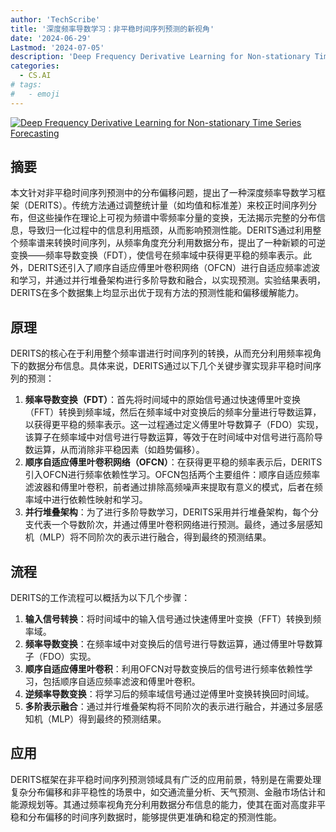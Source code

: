 ```yaml
---
author: 'TechScribe'
title: '深度频率导数学习：非平稳时间序列预测的新视角'
date: '2024-06-29'
Lastmod: '2024-07-05'
description: 'Deep Frequency Derivative Learning for Non-stationary Time Series Forecasting'
categories:
  - CS.AI
# tags:
#   - emoji
---
```


[![Deep Frequency Derivative Learning for Non-stationary Time Series Forecasting](https://arxiv-research-1301205113.cos.ap-guangzhou.myqcloud.com/images/2407.00502v1.pdf_0.jpg)](https://arxiv.org/abs/2407.00502v1)

## 摘要

本文针对非平稳时间序列预测中的分布偏移问题，提出了一种深度频率导数学习框架（DERITS）。传统方法通过调整统计量（如均值和标准差）来校正时间序列分布，但这些操作在理论上可视为频谱中零频率分量的变换，无法揭示完整的分布信息，导致归一化过程中的信息利用瓶颈，从而影响预测性能。DERITS通过利用整个频率谱来转换时间序列，从频率角度充分利用数据分布，提出了一种新颖的可逆变换——频率导数变换（FDT），使信号在频率域中获得更平稳的频率表示。此外，DERITS还引入了顺序自适应傅里叶卷积网络（OFCN）进行自适应频率滤波和学习，并通过并行堆叠架构进行多阶导数和融合，以实现预测。实验结果表明，DERITS在多个数据集上均显示出优于现有方法的预测性能和偏移缓解能力。<!--more-->

## 原理

DERITS的核心在于利用整个频率谱进行时间序列的转换，从而充分利用频率视角下的数据分布信息。具体来说，DERITS通过以下几个关键步骤实现非平稳时间序列的预测：
1. **频率导数变换（FDT）**：首先将时间域中的原始信号通过快速傅里叶变换（FFT）转换到频率域，然后在频率域中对变换后的频率分量进行导数运算，以获得更平稳的频率表示。这一过程通过定义傅里叶导数算子（FDO）实现，该算子在频率域中对信号进行导数运算，等效于在时间域中对信号进行高阶导数运算，从而消除非平稳因素（如趋势偏移）。
2. **顺序自适应傅里叶卷积网络（OFCN）**：在获得更平稳的频率表示后，DERITS引入OFCN进行频率依赖性学习。OFCN包括两个主要组件：顺序自适应频率滤波器和傅里叶卷积，前者通过排除高频噪声来提取有意义的模式，后者在频率域中进行依赖性映射和学习。
3. **并行堆叠架构**：为了进行多阶导数学习，DERITS采用并行堆叠架构，每个分支代表一个导数阶次，并通过傅里叶卷积网络进行预测。最终，通过多层感知机（MLP）将不同阶次的表示进行融合，得到最终的预测结果。

## 流程

DERITS的工作流程可以概括为以下几个步骤：
1. **输入信号转换**：将时间域中的输入信号通过快速傅里叶变换（FFT）转换到频率域。
2. **频率导数变换**：在频率域中对变换后的信号进行导数运算，通过傅里叶导数算子（FDO）实现。
3. **顺序自适应傅里叶卷积**：利用OFCN对导数变换后的信号进行频率依赖性学习，包括顺序自适应频率滤波和傅里叶卷积。
4. **逆频率导数变换**：将学习后的频率域信号通过逆傅里叶变换转换回时间域。
5. **多阶表示融合**：通过并行堆叠架构将不同阶次的表示进行融合，并通过多层感知机（MLP）得到最终的预测结果。

## 应用

DERITS框架在非平稳时间序列预测领域具有广泛的应用前景，特别是在需要处理复杂分布偏移和非平稳性的场景中，如交通流量分析、天气预测、金融市场估计和能源规划等。其通过频率视角充分利用数据分布信息的能力，使其在面对高度非平稳和分布偏移的时间序列数据时，能够提供更准确和稳定的预测性能。
